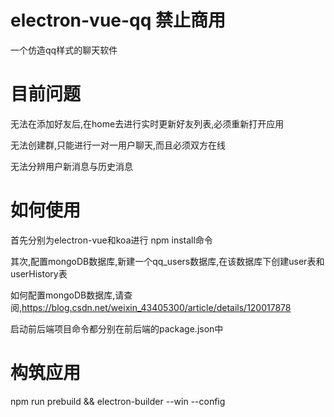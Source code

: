 # electron-vue-qq 禁止商用

一个仿造qq样式的聊天软件

# 目前问题

无法在添加好友后,在home去进行实时更新好友列表,必须重新打开应用

无法创建群,只能进行一对一用户聊天,而且必须双方在线

无法分辨用户新消息与历史消息

# 如何使用

首先分别为electron-vue和koa进行 npm install命令

其次,配置mongoDB数据库,新建一个qq_users数据库,在该数据库下创建user表和userHistory表

如何配置mongoDB数据库,请查阅,https://blog.csdn.net/weixin_43405300/article/details/120017878

启动前后端项目命令都分别在前后端的package.json中

# 构筑应用

npm run prebuild && electron-builder --win --config
